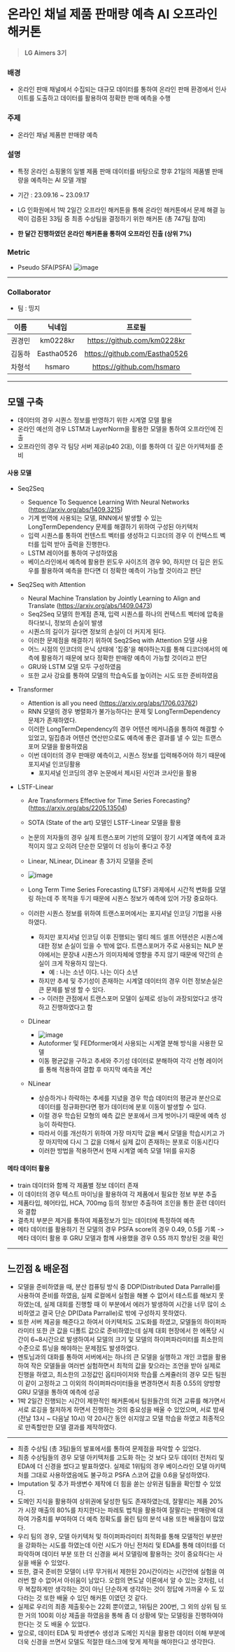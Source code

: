 # 온라인 채널 제품 판매량 예측 AI 오프라인 해커톤

> **LG Aimers 3기**

### 배경

- 온라인 판매 채널에서 수집되는 대규모 데이터를 통하여 온라인 판매 환경에서 인사이트를 도출하고 데이터를 활용하여 정확한 판매 예측을 수행

### 주제

- 온라인 채널 제품판 판매량 예측

### 설명

- 특정 온라인 쇼핑몰의 일별 제품 판매 데이터를 바탕으로 향후 21일의 제품별 판매량을 예측하는 AI 모델 개발

- 기간 : 23.09.16 ~ 23.09.17
- LG 인화원에서 1박 2일간 오프라인 해커톤을 통해 온라인 해커톤에서 문제 해결 능력이 검증된 33팀 중 최종 수상팀을 결정하기 위한 해커톤 (총 747팀 참여)
- **한 달간 진행하였던 온라인 해커톤을 통하여 오프라인 진출 (상위 7%)**

### Metric

- Pseudo SFA(PSFA) 
![image](https://github.com/Eastha0526/LG_aimers/assets/110336043/1e04b518-17e5-4299-ab7d-fcb3ae9e930f)

---
### Collaborator

- 팀 : 띵지

|이름|닉네임|프로필|
|:--:|:--:|:--:|
|권경민|km0228kr|https://github.com/km0228kr|
|김동하|Eastha0526|https://github.com/Eastha0526|
|차형석|hsmaro|https://github.com/hsmaro|

---

## 모델 구축

- 데이터의 경우 시퀀스 정보를 반영하기 위한 시계열 모델 활용
- 온라인 예선의 경우 LSTM과 LayerNorm을 활용한 모델을 통하여 오프라인에 진출
- 오프라인의 경우 각 팀당 서버 제공(p40 2대), 이를 통하여 더 깊은 아키텍처를 준비

#### 사용 모델

- Seq2Seq
    - Sequence To Sequence Learning With Neural Networks (https://arxiv.org/abs/1409.3215)
    - 기계 번역에 사용되는 모델, RNN에서 발생할 수 있는 LongTermDependency 문제를 해결하기 위하여 구성된 아키텍처
    - 입력 시퀀스를 통하여 컨텐스트 벡터를 생성하고 디코더의 경우 이 컨텍스트 벡터를 입력 받아 출력을 진행한다.
    - LSTM 레이어를 통하여 구성하였음
    - 베이스라인에서 예측에 활용한 윈도우 사이즈의 경우 90, 하지만 더 깊은 윈도우를 활용하여 예측을 한다면 더 정확한 예측이 가능할 것이라고 판단

- Seq2Seq with Attention
    - Neural Machine Translation by Jointly Learning to Align and Translate (https://arxiv.org/abs/1409.0473)
    - Seq2Seq 모델의 한계점 존재, 입력 시퀀스를 하나의 컨텍스트 벡터에 압축을 하다보니, 정보의 손실이 발생
    - 시퀀스의 길이가 길다면 정보의 손실이 더 커지게 된다.
    - 이러한 문제점을 해결하기 위하여 Seq2Seq with Attention 모델 사용
    - 어느 시점의 인코더의 은닉 상태에 '집중'을 해야하는지를 통해 디코더에서의 예측에 활용하기 때문에 보다 정확한 판매량 예측이 가능할 것이라고 판단
    - GRU와 LSTM 모델 모두 구성하였음
    - 또한 교사 강요를 통하여 모델의 학습속도를 높이려는 시도 또한 준비하였음

- Transformer
    - Attention is all you need (https://arxiv.org/abs/1706.03762)
    - RNN 모델의 경우 병렬화가 불가능하다는 문제 및 LongTermDependency 문제가 존재하였다.
    - 이러한 LongTermDependency의 경우 어텐션 메커니즘을 통하여 해결할 수 있었고, 밀집층과 어텐션 연산만으로도 예측에 좋은 결과를 낼 수 있는 트랜스 포머 모델을 활용하였음
    - 이번 데이터의 경우 판매량 예측이고, 시퀀스 정보를 입력해주어야 하기 때문에 포지셔널 인코딩활용
        - 포지셔널 인코딩의 경우 논문에서 제시된 사인과 코사인을 활용

- LSTF-Linear
    - Are Transformers Effective for Time Series Forecasting? (https://arxiv.org/abs/2205.13504)
    - SOTA (State of the art) 모델인 LSTF-Linear 모델을 활용
    - 논문의 저자들의 경우 실제 트랜스포머 기반의 모델이 장기 시계열 예측에 효과적이지 않고 오히려 단순한 모델이 더 성능이 좋다고 주장
    - Linear, NLinear, DLinear 총 3가지 모델을 준비
    - ![image](https://github.com/Eastha0526/LG_aimers/assets/110336043/0abfc070-6f0d-4f14-90a2-8426999b694a)

    - Long Term Time Series Forecasting (LTSF) 과제에서 시간적 변화를 모델링 하는데 주 목적을 두기 때문에 시퀀스 정보가 예측에 있어 가장 중요하다.
    - 이러한 시퀀스 정보를 위하여 트랜스포머에서는 포지셔널 인코딩 기법을 사용하였다.
        - 하지만 포지셔널 인코딩 이후 진행되는 멀티 헤드 셀프 어텐션은 시퀀스에 대한 정보 손실이 있을 수 밖에 없다. 트랜스포머가 주로 사용되는 NLP 분야에서는 문장내 시퀀스가 의미자체에 영향을 주지 않기 때문에 약간의 손실이 크게 작용하지 않는다.
          - 예 : 나는 소년 이다. 나는 이다 소년
        - 하지만 추세 및 주기성이 존재하는 시계열 데이터의 경우 이런 정보손실은 큰 문제를 발생 할 수 있다.
        - -> 이러한 관점에서 트랜스포머 모델이 실제로 성능이 과장되었다고 생각하고 진행하였다고 함

    - DLinear
      - ![image](https://github.com/Eastha0526/LG_aimers/assets/110336043/08b70a88-8635-441d-85d4-d68c71f4f915)
      - Autoformer 및 FEDformer에서 사용되는 시계열 분해 방식을 사용한 모델
      - 이동 평균값을 구하고 추세와 주기성 데이터로 분해하여 각각 선형 레이어를 통해 적용하여 결합 후 마지막 예측을 계산
        
    - NLinear

      - 상승하거나 하락하는 추세를 지녔을 경우 학습 데이터의 평균과 분산으로 데이터를 정규화한다면 평가 데이터에 분포 이동이 발생할 수 있다.
      - 이럴 경우 학습된 모형의 예측 값은 분포에서 크게 벗어나기 때문에 예측 성능이 하락한다.
      - 따라서 이를 개선하기 위하여 가장 마지막 값을 빼서 모델을 학습시키고 가장 마지막에 다시 그 값을 더해서 실제 값이 존재하는 분포로 이동시킨다
      - 이러한 방법을 적용하면서 현재 시계열 예측 모델 1위를 유지중
     
#### 메타 데이터 활용

- train 데이터와 함께 각 제품별 정보 데이터 존재
- 이 데이터의 경우 텍스트 마이닝을 활용하여 각 제품에서 필요한 정보 부분 추출
- 제품타입, 헤어타입, HCA, 700mg 등의 정보만 추출하여 조인을 통한 훈련 데이터와 결합
- 결측치 부분은 제거를 통하여 제품정보가 있는 데이터에 특정하여 예측
- 메타 데이터를 활용하기 전 모델의 경우 PSFA score의 경우 0.49, 0.5를 기록 -> 메타 데이터 활용 후 GRU 모델과 함께 사용했을 경우 0.55 까지 향상된 것을 확인

---

## 느낀점 & 배운점

- 모델을 준비하였을 때, 분산 컴퓨팅 방식 중 DDP(Distributed Data Parralle)를 사용하여 준비를 하였음, 실제 로컬에서 실험을 해볼 수 없어서 테스트를 해보지 못하였는데, 실제 대회를 진행할 때 이 부분에서 에러가 발생하여 시간을 너무 많이 소비하였고 결국 단순 DP(Data Parralle)로 밖에 구성하지 못하였다.
- 또한 서버 제공을 해준다고 하여서 아키텍처도 고도화를 하였고, 모델들의 하이퍼파라미터 또한 큰 값을 디폴트 값으로 준비하였는데 실제 대회 현장에서 한 에폭당 시간이 6~8시간으로 발생하여서 모델의 크기 및 모델의 하이퍼파라미터를 최소한의 수준으로 튜닝을 해야하는 문제점도 발생하였다.
- 멘토님과의 대화를 통하여 서버에서는 하나의 큰 모델을 실행하고 개인 코랩을 활용하여 작은 모델들을 여러번 실험하면서 최적의 값을 찾으라는 조언을 받아 실제로 진행을 하였고, 최소한의 고정값인 옵티마이저와 학습률 스케쥴러의 경우 모든 팀원이 같이 고정하고 그 이외의 하이퍼파라미터들을 변경하면서 최종 0.55의 양방향 GRU 모델을 통하여 예측에 성공
- 1박 2일간 진행되는 시간이 제한적인 해커톤에서 팀원들간의 의견 교류를 해가면서 서로 로깅을 철저하게 하면서 진행하는 것의 중요성을 배울 수 있었으며, 서로 밤새 (전날 13시 ~ 다음날 10시) 약 20시간 동안 쉬지않고 모델 학습을 하였고 최종적으로 만족할만한 모델 결과를 제작하였다.

---
- 최종 수상팀 (총 3팀)들의 발표에서를 통하여 문제점을 파악할 수 있었다.
- 최종 수상팀들의 경우 모델 아키텍처를 고도화 하는 것 보다 모두 데이터 전처리 및 EDA에 더 신경을 썼다고 발표하였다. 실제로 1위팀의 경우 베이스라인 모델 아키텍처를 그대로 사용하였음에도 불구하고 PSFA 스코어 값을 0.6을 달성하였다.
- Imputation 및 추가 파생변수 제작에 더 힘을 쏟는 상위권 팀들을 확인할 수 있었다.
- 도메인 지식을 활용하여 상위권에 달성한 팀도 존재하였는데, 잘팔리는 제품 20%가 시장 매출의 80%를 차지한다는 파레토 법칙을 활용하여 잘팔리는 판매량에 대하여 가중치를 부여하여 더 예측 정확도를 올린 팀의 분석 내용 또한 배울점이 많았다.
- 우리 팀의 경우, 모델 아키텍처 및 하이퍼파라미터 최적화를 통해 모델적인 부분만을 강화하는 시도를 하였는데 이런 시도가 아닌 전처리 및 EDA를 통해 데이터를 더 파악하며 데이터 부분 또한 더 신경을 써서 모델링에 활용하는 것이 중요하다는 사실을 배울 수 있었다.
- 또한, 결국 준비한 모델이 너무 무거워서 제한된 20시간이라는 시간안에 실험을 여러번 할 수 없어서 아쉬움이 남았다. 오컴의 면도날 이론에서 알 수 있는 것처럼, 너무 복잡하게만 생각하는 것이 아닌 단순하게 생각하는 것이 정답에 가까울 수 도 있다라는 것 또한 배울 수 있던 해커톤 이였던 것 같다.
- 실제로 우리의 최종 제출횟수는 22회 뿐이였고, 1위팀은 200번, 그 외의 상위 팀 또한 거의 100회 이상 제출을 하였음을 통해 좀 더 상황에 맞는 모델링을 진행하여야 한다는 것 도 배울 수 있었다.
- 앞으로, 데이터 EDA 및 파생변수 생성과 도메인 지식을 활용한 데이터 이해 부분에 더욱 신경을 쓰면서 모델도 적절한 태스크에 맞게 제적을 해야한다고 생각한다.
